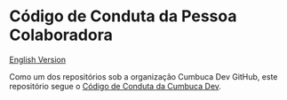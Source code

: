 # Código de Conduta da Pessoa Colaboradora

[English Version](/CODE_OF_CONDUCT_EN.md)

Como um dos repositórios sob a organização Cumbuca Dev GitHub, este repositório segue o [Código de Conduta da Cumbuca Dev](https://github.com/cumbucadev/contributions/blob/main/CODE_OF_CONDUCT.md).
